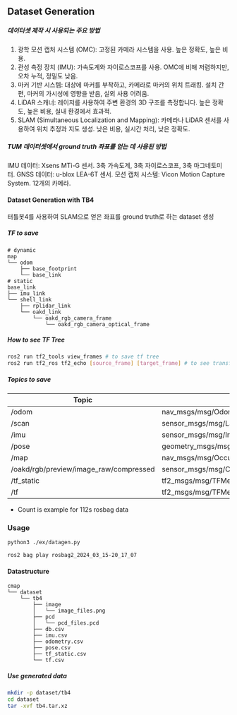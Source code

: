 ## Dataset Generation

##### 데이터셋 제작 시 사용되는 주요 방법

1. 광학 모션 캡처 시스템 (OMC): 고정된 카메라 시스템을 사용. 높은 정확도, 높은 비용.
2. 관성 측정 장치 (IMU): 가속도계와 자이로스코프를 사용. OMC에 비해 저렴하지만, 오차 누적, 정밀도 낮음.
3. 마커 기반 시스템: 대상에 마커를 부착하고, 카메라로 마커의 위치 트래킹. 설치 간편, 마커의 가시성에 영향을 받음, 실외 사용 어려움.
4. LiDAR 스캐너: 레이저를 사용하여 주변 환경의 3D 구조를 측정합니다. 높은 정확도, 높은 비용, 실내 환경에서 효과적.
5. SLAM (Simultaneous Localization and Mapping): 카메라나 LiDAR 센서를 사용하여 위치 추정과 지도 생성. 낮은 비용, 실시간 처리, 낮은 정확도.

##### TUM 데이터셋에서 ground truth 좌표를 얻는 데 사용된 방법

IMU 데이터: Xsens MTi-G 센서. 3축 가속도계, 3축 자이로스코프, 3축 마그네토미터.
GNSS 데이터: u-blox LEA-6T 센서.
모션 캡처 시스템: Vicon Motion Capture System. 12개의 카메라.

#### Dataset Generation with TB4

터틀봇4를 사용하여 SLAM으로 얻은 좌표를 ground truth로 하는 dataset 생성

##### TF to save
```
# dynamic
map  
└── odom  
    ├── base_footprint  
    └── base_link  
# static
base_link  
├── imu_link  
└── shell_link  
    ├── rplidar_link  
    └── oakd_link  
        └── oakd_rgb_camera_frame  
            └── oakd_rgb_camera_optical_frame 
``` 

##### How to see TF Tree

```bash
ros2 run tf2_tools view_frames # to save tf tree
ros2 run tf2_ros tf2_echo [source_frame] [target_frame] # to see transform between to frames
```

##### Topics to save

|Topic|Type|Count|
|---|---|---|
|/odom | nav_msgs/msg/Odometry|1765|
|/scan | sensor_msgs/msg/LaserScan|819|
|/imu | sensor_msgs/msg/Imu|3612|
|/pose | geometry_msgs/msg/PoseWithCovarianceStamped|253|
|/map | nav_msgs/msg/OccupancyGrid|225|
|/oakd/rgb/preview/image_raw/compressed | sensor_msgs/msg/CompressedImage|2928|
|/tf_static | tf2_msgs/msg/TFMessage|4|
|/tf | tf2_msgs/msg/TFMessage|6460|
* Count is example for 112s rosbag data

### Usage
```bash
python3 ./ex/datagen.py
```
```bash
ros2 bag play rosbag2_2024_03_15-20_17_07
```
#### Datastructure
```
cmap  
└── dataset  
    └── tb4  
        ├── image  
        │   └── image_files.png  
        ├── pcd 
        │   └── pcd_files.pcd  
        ├── db.csv 
        ├── imu.csv
        ├── odometry.csv
        ├── pose.csv
        ├── tf_static.csv
        └── tf.csv
``` 

##### Use generated data
```bash
mkdir -p dataset/tb4
cd dataset
tar -xvf tb4.tar.xz
```